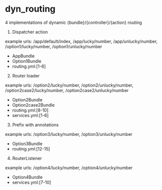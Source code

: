dyn_routing
===========

4 implementations of dynamic {bundle}/{controller}/{action} routing

1. Dispatcher action

example urls: /app/default/index, /app/lucky/number, /app/unlucky/number, /option1/lucky/number, /option1/unlucky/number

* AppBundle
* Option1Bundle
* routing.yml:[1-6]

2. Router loader

example urls: /option2/lucky/number, /option2/unlucky/number, /option2case2/lucky/number, /option2case2/unlucky/number

 * Option2Bundle
 * Option2case2Bundle
 * routing.yml:[8-10]
 * services.yml:[1-6]
 
3. Prefix with annotations

example urls: /option3/lucky/number, /option3/unlucky/number

 * Option3Bundle
 * routing.yml:[12-15]
4. RouterListener

example urls: /option4/lucky/number, /option4/unlucky/number

 * Option4Bundle
 * services.yml:[7-10]
 
